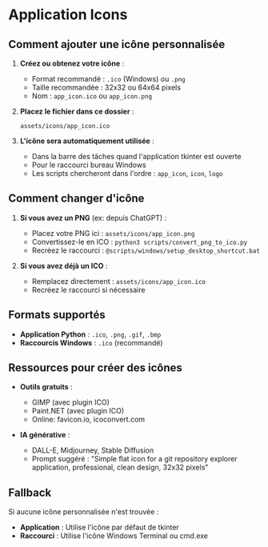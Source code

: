 # Application Icons

## Comment ajouter une icône personnalisée

1. **Créez ou obtenez votre icône** :
   - Format recommandé : `.ico` (Windows) ou `.png` 
   - Taille recommandée : 32x32 ou 64x64 pixels
   - Nom : `app_icon.ico` ou `app_icon.png`

2. **Placez le fichier dans ce dossier** :
   ```
   assets/icons/app_icon.ico
   ```

3. **L'icône sera automatiquement utilisée** :
   - Dans la barre des tâches quand l'application tkinter est ouverte
   - Pour le raccourci bureau Windows
   - Les scripts chercheront dans l'ordre : `app_icon`, `icon`, `logo`

## Comment changer d'icône

1. **Si vous avez un PNG** (ex: depuis ChatGPT) :
   - Placez votre PNG ici : `assets/icons/app_icon.png`
   - Convertissez-le en ICO : `python3 scripts/convert_png_to_ico.py`
   - Recréez le raccourci : `@scripts/windows/setup_desktop_shortcut.bat`

2. **Si vous avez déjà un ICO** :
   - Remplacez directement : `assets/icons/app_icon.ico`
   - Recréez le raccourci si nécessaire

## Formats supportés

- **Application Python** : `.ico`, `.png`, `.gif`, `.bmp`
- **Raccourcis Windows** : `.ico` (recommandé)

## Ressources pour créer des icônes

- **Outils gratuits** :
  - GIMP (avec plugin ICO)
  - Paint.NET (avec plugin ICO)
  - Online: favicon.io, icoconvert.com

- **IA générative** :
  - DALL-E, Midjourney, Stable Diffusion
  - Prompt suggéré : "Simple flat icon for a git repository explorer application, professional, clean design, 32x32 pixels"

## Fallback

Si aucune icône personnalisée n'est trouvée :
- **Application** : Utilise l'icône par défaut de tkinter
- **Raccourci** : Utilise l'icône Windows Terminal ou cmd.exe